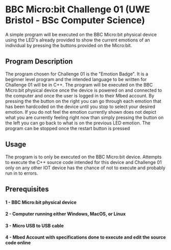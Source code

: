 # BBC Micro:bit Challenge 01 (UWE Bristol - BSc Computer Science)
A simple program will be executed on the BBC Micro:bit physical device using the LED's already provided to show the current emotions of an individual by pressing the buttons provided on the Micro:bit.

## Program Description
The program chosen for Challenge 01 is the "Emotion Badge". It is a beginner level program and the intended language to be written for Challenge 01 will be in C++. The program will be executed on the BBC Micro:bit physical device once the device is powered on and connected to the computer and once the user is logged in to their Mbed account. By pressing the the button on the right you can go through each emotion that has been hardcoded on the device until you stop to select your desired emotion. If you do not feel the emotion currently shown does not depict what you are currently feeling right now than simply pressing the button on the left you can go back to what is on the previous LED emotion. The program can be stopped once the restart button is pressed

## Usage
The program is to only be executed on the BBC Micro:bit device. Attempts to execute the C++ source code intended for this device and Challenge 01 only on any other IOT device has the chance of not to execute and probably run in to errors. 

## Prerequisites
#### 1 - BBC Micro:bit physical device
#### 2 - Computer running either Windows, MacOS, or Linux
#### 3 - Micro USB to USB cable
#### 4 - Mbed Account with specifications done to execute and edit the source code online
